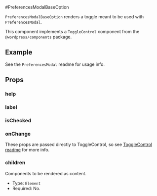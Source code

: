 #PreferencesModalBaseOption

`PreferencesModalBaseOption` renders a toggle meant to be used with `PreferencesModal`. 

This component implements a `ToggleControl` component from the `@wordpress/components` package.

## Example

See the `PreferencesModal` readme for usage info.


## Props

### help 
### label 
### isChecked 
### onChange

These props are passed directly to ToggleControl, so see [ToggleControl readme](https://github.com/WordPress/gutenberg/blob/trunk/packages/components/src/toggle-control/README.md) for more info.

### children

Components to be rendered as content.

-   Type: `Element`
-   Required: No.

